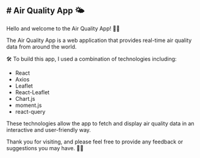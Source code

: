 <h2># Air Quality App 🌤</h2>

<p>Hello and welcome to the Air Quality App! 👋🏻</p>
The Air Quality App is a web application that provides real-time air quality data from around the world.

<p>🛠 To build this app, I used a combination of technologies including:</p>
<ul>
<li>React </li>
<li>Axios </li>
<li>Leaflet </li>
<li>React-Leaflet </li>
<li>Chart.js </li>
<li>moment.js</li>
<li>react-query</li>
</ul>

<p>These technologies allow the app to fetch and display air quality data in an interactive and user-friendly way.</p>
<p>Thank you for visiting, and please feel free to provide any feedback or suggestions you may have. 🙏🏼</p>
